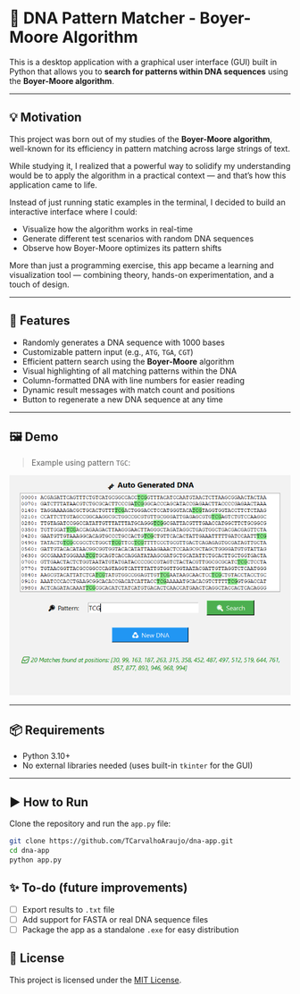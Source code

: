 # 🧬 DNA Pattern Matcher - Boyer-Moore Algorithm

This is a desktop application with a graphical user interface (GUI) built in Python that allows you to **search for patterns within DNA sequences** using the **Boyer-Moore algorithm**.

---

## 💡 Motivation

This project was born out of my studies of the **Boyer-Moore algorithm**, well-known for its efficiency in pattern matching across large strings of text.

While studying it, I realized that a powerful way to solidify my understanding would be to apply the algorithm in a practical context — and that’s how this application came to life.

Instead of just running static examples in the terminal, I decided to build an interactive interface where I could:
- Visualize how the algorithm works in real-time
- Generate different test scenarios with random DNA sequences
- Observe how Boyer-Moore optimizes its pattern shifts

More than just a programming exercise, this app became a learning and visualization tool — combining theory, hands-on experimentation, and a touch of design.

---

## 🚀 Features

- Randomly generates a DNA sequence with 1000 bases
- Customizable pattern input (e.g., `ATG`, `TGA`, `CGT`)
- Efficient pattern search using the **Boyer-Moore** algorithm
- Visual highlighting of all matching patterns within the DNA
- Column-formatted DNA with line numbers for easier reading
- Dynamic result messages with match count and positions
- Button to regenerate a new DNA sequence at any time

---

## 🖼️ Demo

> Example using pattern `TGC`:

![Demo](assets/demo.png)

---

## 📦 Requirements

- Python 3.10+
- No external libraries needed (uses built-in `tkinter` for the GUI)

---

## ▶️ How to Run

Clone the repository and run the `app.py` file:

```bash
git clone https://github.com/TCarvalhoAraujo/dna-app.git
cd dna-app
python app.py
```

## ✨ To-do (future improvements)

- [ ] Export results to `.txt` file
- [ ] Add support for FASTA or real DNA sequence files
- [ ] Package the app as a standalone `.exe` for easy distribution

## 📄 License

This project is licensed under the [MIT License](LICENSE).
